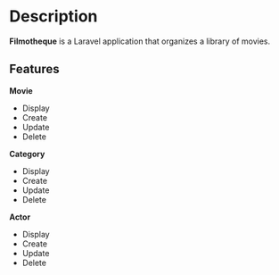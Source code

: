 # Description

**Filmotheque** is a Laravel application that organizes a library of movies.

## Features

**Movie** 
- Display
- Create
- Update
- Delete

**Category**
- Display
- Create
- Update
- Delete

**Actor**
- Display
- Create
- Update
- Delete
